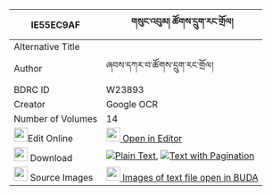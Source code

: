 |IE55EC9AF|གསུང་འབུམ། ཚོགས་དྲུག་རང་གྲོལ། 
| --- | --- 
|Alternative Title |
|Author| ཞབས་དཀར་བ་ཚོགས་དྲུག་རང་གྲོལ།
|BDRC ID | W23893
|Creator | Google OCR
|Number of Volumes| 14
|<img width="25" src="https://img.icons8.com/color/25/000000/edit-property.png">Edit Online| [<img width="25" src="https://avatars.githubusercontent.com/u/45091458?s=200&v=4"> Open in Editor](http://editor.openpecha.org/IE55EC9AF)
|<img width="25" src="https://img.icons8.com/fluent/48/000000/download-2.png"/>  Download | [![](https://img.icons8.com/color/20/000000/txt.png)Plain Text](https://github.com/Openpecha/IE55EC9AF/releases/download/v2/sungbum_tsok_druk_rangdrol_plain_IE55EC9AF.zip), [![](https://img.icons8.com/color/20/000000/txt.png)Text with Pagination](https://github.com/Openpecha/IE55EC9AF/releases/download/v2/sungbum_tsok_druk_rangdrol_pages_IE55EC9AF.zip)
|<img width="25" src="https://img.icons8.com/plasticine/100/000000/pictures-folder.png"/>  Source Images | [<img width="25" src="https://library.bdrc.io/icons/BUDA-small.svg"> Images of text file open in BUDA](https://library.bdrc.io/show/bdr:W23893)